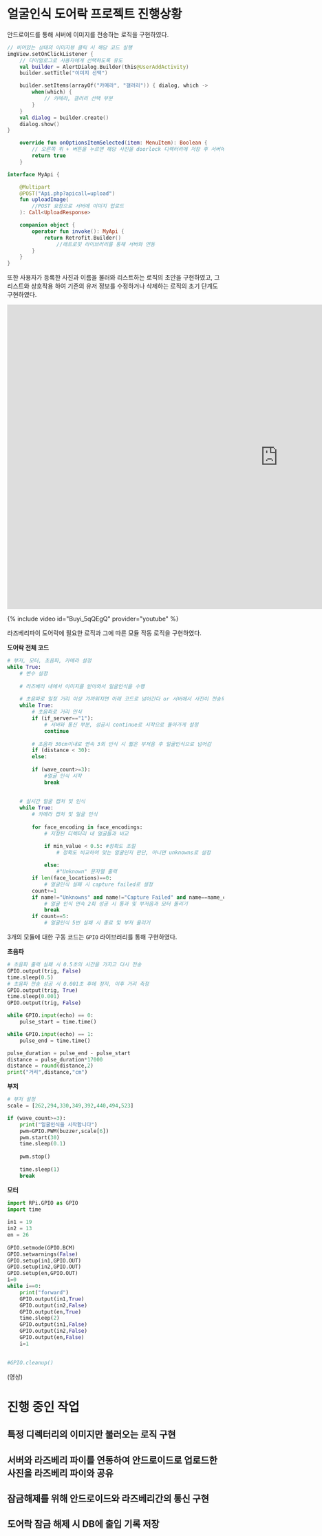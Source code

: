 # 얼굴인식 도어락 프로젝트 진행상황
안드로이드를 통해 서버에 이미지를 전송하는 로직을 구현하였다.

```kotlin
// 비어있는 상태의 이미지뷰 클릭 시 해당 코드 실행
imgView.setOnClickListener {
    // 다이얼로그로 사용자에게 선택하도록 유도
    val builder = AlertDialog.Builder(this@UserAddActivity)
    builder.setTitle("이미지 선택")

    builder.setItems(arrayOf("카메라", "갤러리")) { dialog, which ->
        when(which) {
            // 카메라, 갤러리 선택 부분
        }
    }
    val dialog = builder.create()
    dialog.show()
}
```

```kotlin
    override fun onOptionsItemSelected(item: MenuItem): Boolean {
        // 오른쪽 위 + 버튼을 누르면 해당 사진을 doorlock 디렉터리에 저장 후 서버에 업로드
        return true
    }
```

```kotlin
interface MyApi {

    @Multipart
    @POST("Api.php?apicall=upload")
    fun uploadImage(
        //POST 요청으로 서버에 이미지 업로드
    ): Call<UploadResponse>

    companion object {
        operator fun invoke(): MyApi {
            return Retrofit.Builder()
                //래트로핏 라이브러리를 통해 서버와 연동
        }
    }
}
```

또한 사용자가 등록한 사진과 이름을 불러와 리스트하는 로직의 초안을 구현하였고, 그 리스트와 상호작용 하여 기존의 유저 정보를 수정하거나 삭제하는 로직의 초기 단계도 구현하였다.

<iframe width="1257" height="707" src="https://www.youtube.com/embed/Buyi_5qQEgQ" title="졸업작품 중간 보고 영상 - 안드로이드" frameborder="0" allow="accelerometer; autoplay; clipboard-write; encrypted-media; gyroscope; picture-in-picture; web-share" allowfullscreen></iframe>

{% include video id="Buyi_5qQEgQ" provider="youtube" %}

라즈베리파이 도어락에 필요한 로직과 그에 따른 모듈 작동 로직을 구현하였다.

**도어락 전체 코드**

```py
# 부저, 모터, 초음파, 카메라 설정
while True:
    # 변수 설정
    
    # 라즈베리 내에서 이미지를 받아와서 얼굴인식을 수행
    
    # 초음파로 일정 거리 이상 가까워지면 아래 코드로 넘어간다 or 서버에서 사진이 전송되면 continue로 다시 처음으로 돌아간다
    while True:
        # 초음파로 거리 인식
        if (if_server=="1"):
            # 서버와 통신 부분, 성공시 continue로 시작으로 돌아가게 설정
            continue
        
        # 초음파 30cm이내로 연속 3회 인식 시 짧은 부저음 후 얼굴인식으로 넘어감
        if (distance < 30):
        else:
    	
        if (wave_count>=3):
            #얼굴 인식 시작
            break
        
    
    # 실시간 얼굴 캡처 및 인식
    while True:
        # 카메라 캡처 및 얼굴 인식
        
        for face_encoding in face_encodings:
            # 지정된 디렉터리 내 얼굴들과 비교

            if min_value < 0.5: #정확도 조절
                # 정확도 비교하여 맞는 얼굴인지 판단, 아니면 unknowns로 설정
                
            else:
                #"Unknown" 문자열 출력
        if len(face_locations)==0:
            # 얼굴인식 실패 시 capture failed로 설정
        count+=1
        if name!="Unknowns" and name!="Capture Failed" and name==name_compare:
            # 얼굴 인식 연속 2회 성공 시 통과 및 부저음과 모터 돌리기
            break
        if count==5:
            # 얼굴인식 5번 실패 시 종료 및 부저 울리기
```

3개의 모듈에 대한 구동 코드는 `GPIO` 라이브러리를 통해 구현하였다. 

**초음파**

```py
# 초음파 출력 실패 시 0.5초의 시간을 가지고 다시 전송
GPIO.output(trig, False)
time.sleep(0.5)
# 초음파 전송 성공 시 0.001초 후에 정지, 이후 거리 측정
GPIO.output(trig, True)
time.sleep(0.001)
GPIO.output(trig, False)

while GPIO.input(echo) == 0:
    pulse_start = time.time()

while GPIO.input(echo) == 1:
    pulse_end = time.time()

pulse_duration = pulse_end - pulse_start
distance = pulse_duration*17000
distance = round(distance,2)
print("거리",distance,"cm")
```

**부저**

```py
# 부저 설정
scale = [262,294,330,349,392,440,494,523]

if (wave_count>=3):
    print("얼굴인식을 시작합니다")
    pwm=GPIO.PWM(buzzer,scale[6])
    pwm.start(30)
    time.sleep(0.1)
    
    pwm.stop()
    
    time.sleep(1)
    break
```

**모터**

```py
import RPi.GPIO as GPIO
import time
 
in1 = 19
in2 = 13
en = 26
 
GPIO.setmode(GPIO.BCM)
GPIO.setwarnings(False)
GPIO.setup(in1,GPIO.OUT)
GPIO.setup(in2,GPIO.OUT)
GPIO.setup(en,GPIO.OUT)
i=0
while i==0:
	print("forward")
	GPIO.output(in1,True)
	GPIO.output(in2,False)
	GPIO.output(en,True)
	time.sleep(2)
	GPIO.output(in1,False)
	GPIO.output(in2,False)
	GPIO.output(en,False)
	i=1
	

#GPIO.cleanup()
```


(영상)

# 진행 중인 작업

## 특정 디렉터리의 이미지만 불러오는 로직 구현

## 서버와 라즈베리 파이를 연동하여 안드로이드로 업로드한 사진을 라즈베리 파이와 공유

## 잠금해제를 위해 안드로이드와 라즈베리간의 통신 구현

## 도어락 잠금 해제 시 DB에 출입 기록 저장